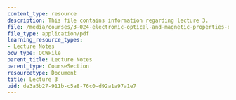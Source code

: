 ```yaml
---
content_type: resource
description: This file contains information regarding lecture 3.
file: /media/courses/3-024-electronic-optical-and-magnetic-properties-of-materials-spring-2013/de3a5b27911bc5a876c0d92a1a97a1e7_MIT3_024S13_2012lec3.pdf
file_type: application/pdf
learning_resource_types:
- Lecture Notes
ocw_type: OCWFile
parent_title: Lecture Notes
parent_type: CourseSection
resourcetype: Document
title: Lecture 3
uid: de3a5b27-911b-c5a8-76c0-d92a1a97a1e7
---
```

